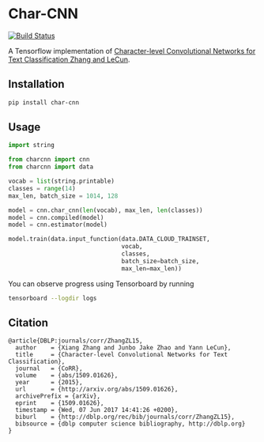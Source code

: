 # Char-CNN

[![Build Status](https://travis-ci.org/reflectionlabs/char-cnn.png?branch=master)](https://travis-ci.org/reflectionlabs/char-cnn)

A Tensorflow implementation of [Character-level Convolutional Networks for Text Classification Zhang and LeCun](https://arxiv.org/abs/1509.01626).

## Installation

```bash
pip install char-cnn
```

## Usage

```python
import string

from charcnn import cnn
from charcnn import data

vocab = list(string.printable)
classes = range(14)
max_len, batch_size = 1014, 128

model = cnn.char_cnn(len(vocab), max_len, len(classes))
model = cnn.compiled(model)
model = cnn.estimator(model)

model.train(data.input_function(data.DATA_CLOUD_TRAINSET,
                                vocab,
                                classes,
                                batch_size=batch_size,
                                max_len=max_len))
```

You can observe progress using Tensorboard by running

```bash
tensorboard --logdir logs
```

## Citation

```citation
@article{DBLP:journals/corr/ZhangZL15,
  author    = {Xiang Zhang and Junbo Jake Zhao and Yann LeCun},
  title     = {Character-level Convolutional Networks for Text Classification},
  journal   = {CoRR},
  volume    = {abs/1509.01626},
  year      = {2015},
  url       = {http://arxiv.org/abs/1509.01626},
  archivePrefix = {arXiv},
  eprint    = {1509.01626},
  timestamp = {Wed, 07 Jun 2017 14:41:26 +0200},
  biburl    = {http://dblp.org/rec/bib/journals/corr/ZhangZL15},
  bibsource = {dblp computer science bibliography, http://dblp.org}
}
```

